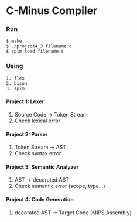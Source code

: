 C-Minus Compiler
=====================

### Run

```
$ make
$ ./project4_3 filename.c
$ spim load filename.s
```

### Using
```
1. flex
2. bison
3. spim
```

#### Project 1: Lexer
1. Source Code -> Token Stream
2. Check lexical error
#### Project 2: Parser
1. Token Stream -> AST
2. Check syntax error
#### Project 3: Semantic Analyzer
1. AST -> decorated AST
2. Check semantic error (scope, type...)
#### Project 4: Code Generation
1. decorated AST -> Target Code (MIPS Assembly)